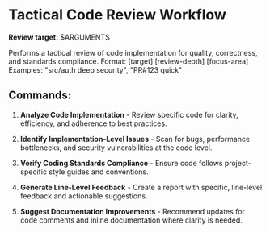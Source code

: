 # Tactical Code Review Workflow

**Review target:** $ARGUMENTS

Performs a tactical review of code implementation for quality, correctness, and standards compliance.
Format: [target] [review-depth] [focus-area]
Examples: "src/auth deep security", "PR#123 quick"

## Commands:

1. **Analyze Code Implementation** - Review specific code for clarity, efficiency, and adherence to best practices.

2. **Identify Implementation-Level Issues** - Scan for bugs, performance bottlenecks, and security vulnerabilities at the code level.

3. **Verify Coding Standards Compliance** - Ensure code follows project-specific style guides and conventions.

4. **Generate Line-Level Feedback** - Create a report with specific, line-level feedback and actionable suggestions.

5. **Suggest Documentation Improvements** - Recommend updates for code comments and inline documentation where clarity is needed.